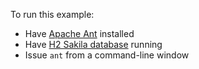 <!--
  ~ Copyright 2004 - 2025 Red Hat, Inc.
  ~
  ~ Licensed under the Apache License, Version 2.0 (the "License");
  ~ you may not use this file except in compliance with the License.
  ~ You may obtain a copy of the License at
  ~
  ~     http://www.apache.org/licenses/LICENSE-2.0
  ~
  ~ Unless required by applicable law or agreed to in writing, software
  ~ distributed under the License is distributed on an "AS IS" basis,
  ~ WITHOUT WARRANTIES OR CONDITIONS OF ANY KIND, either express or implied.
  ~ See the License for the specific language governing permissions and
  ~ limitations under the License.
  -->
To run this example:
  - Have [Apache Ant](https://ant.apache.org) installed
  - Have [H2 Sakila database](https://github.com/hibernate/sakila-h2) running
  - Issue `ant` from a command-line window 